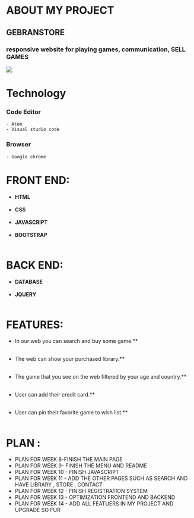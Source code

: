 # ABOUT MY PROJECT
## GEBRANSTORE

 
 ### responsive website for playing games, communication, SELL GAMES 
  <img src="https://images.launchbox-app.com/9670ad95-016c-42a2-af83-6e679a890ba2.png">
 
# Technology
 ### Code Editor
    
    - Atom
    - Visual studio code
    
 ### Browser
    - Google chrome
 

#  FRONT END:
  - **HTML**<br></br>
  - **CSS**<br></br>
  - **JAVASCRIPT**<br></br>
  - **BOOTSTRAP**<br></br>

#  BACK END:
  - **DATABASE**<br></br>
  - **JQUERY**<br></br>


 # FEATURES:
  - In our web you can search and buy some game.**<br></br>

  - The web can show your purchased library.**<br></br>

  - The game that you see on the web filtered by your age and country.**<br></br>

  - User can add their credit card.**<br></br>
  - User can pin their favorite game to wish list.**<br></br>

# PLAN :
 - PLAN FOR WEEK 8-FINISH THE MAIN PAGE
 - PLAN FOR WEEK 9- FINISH THE MENU AND README
 - PLAN FOR WEEK 10 - FINISH JAVASCRIPT
 - PLAN FOR WEEK 11 - ADD THE OTHER PAGES SUCH AS SEARCH AND HAVE LIBRARY , STORE , CONTACT
 - PLAN FOR WEEK 12 - FINISH REGISTRATION SYSTEM
 - PLAN FOR WEEK 13 - OPTIMIZATION FRONTEND AND BACKEND
 - PLAN FOR WEEK 14 - ADD ALL FEATUERS IN MY PROJECT AND UPGRADE SO FUR
